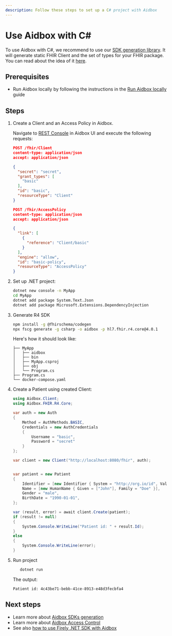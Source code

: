 ```yaml
---
description: Follow these steps to set up a C# project with Aidbox
---
```


# Use Aidbox with C#

To use Aidbox with C#, we recommend to use our [SDK generation library](https://github.com/fhir-schema/fhir-schema-codegen). 
It will generate static FHIR Client and the set of types for your FHIR package. You can read about the idea of it [here](../developer-experience/developer-experience-overview.md#use-aidbox-sdks-for-customized-experience).

## Prerequisites

- Run Aidbox locally by following the instructions in the [Run Aidbox locally](run-aidbox-locally.md) guide

## Steps

1. Create a Client and an Access Policy in Aidbox.

   Navigate to [REST Console](http://localhost:8080/ui/console#/rest) in Aidbox UI and execute the following requests:
   
   ```json
   POST /fhir/Client
   content-type: application/json
   accept: application/json
   
   {
     "secret": "secret",
     "grant_types": [
       "basic"
     ],
     "id": "basic",
     "resourceType": "Client"
   }
   ```
   
   ```json
   POST /fhir/AccessPolicy
   content-type: application/json
   accept: application/json
   
   {
     "link": [
       {
         "reference": "Client/basic"
       }
     ],
     "engine": "allow",
     "id": "basic-policy",
     "resourceType": "AccessPolicy"
   }
   ```


2. Set up .NET project:

   ```bash
   dotnet new console -n MyApp
   cd MyApp
   dotnet add package System.Text.Json
   dotnet add package Microsoft.Extensions.DependencyInjection
   ```

3. Generate R4 SDK

   ```bash
   npm install -g @fhirschema/codegen
   npx fscg generate -g csharp -o aidbox -p hl7.fhir.r4.core@4.0.1
   ```
   
   Here's how it should look like:
   
   ```
   ├── MyApp
   │   ├── aidbox
   │   ├── bin
   │   ├── MyApp.csproj
   │   ├── obj
   │   └── Program.cs
   ├── Program.cs
   └── docker-compose.yaml
   ```

4. Create a Patient using created Client:
   ```c#
   using Aidbox.Client;
   using Aidbox.FHIR.R4.Core;
   
   var auth = new Auth
   {
       Method = AuthMethods.BASIC,
       Credentials = new AuthCredentials
       {
           Username = "basic",
           Password = "secret"
       }
   };
   
   var client = new Client("http://localhost:8080/fhir", auth);
   
   
   var patient = new Patient
   {
       Identifier = [new Identifier { System = "http://org.io/id", Value = "0000-0000" }],
       Name = [new HumanName { Given = ["John"], Family = "Doe" }],
       Gender = "male",
       BirthDate = "1990-01-01",
   };
   
   var (result, error) = await client.Create(patient);
   if (result != null)
   {
       System.Console.WriteLine("Patient id: " + result.Id);
   }
   else
   {
       System.Console.WriteLine(error);
   }
   ```
5. Run project

   ```bash
      dotnet run
   ```

   The output: 
   ```
   Patient id: 4c43be71-bebb-41ce-8913-e48d3fecbfa4
   ```


## Next steps

* Learn more about [Aidbox SDKs generation](../developer-experience/developer-experience-overview.md#use-aidbox-sdks-for-customized-experience)
* Learn more about [Aidbox Access Control](../access-control/access-control.md)
* See also [how to use Firely .NET SDK with Aidbox](https://github.com/Aidbox/examples/tree/main/developer-experience/aidbox-firely-dotnet-client)
